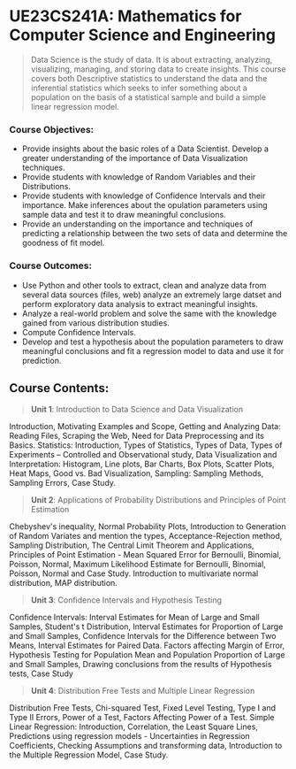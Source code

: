 # UE23CS241A: Mathematics for Computer Science and Engineering

> Data Science is the study of data. It is about extracting, analyzing, visualizing, managing, and storing data to create insights. This course covers both Descriptive statistics to understand the data and the inferential statistics which seeks to infer something about a population on the basis of a statistical sample and build a simple linear regression model.
### Course Objectives:
- Provide insights about the basic roles of a Data Scientist. Develop a greater understanding of the importance of Data Visualization techniques.
- Provide students with knowledge of Random Variables and their Distributions.
- Provide students with knowledge of Confidence Intervals and their importance. Make inferences about the opulation parameters using sample data and test it to draw meaningful conclusions.
- Provide an understanding on the importance and techniques of predicting a relationship between the two sets of data and determine the goodness of fit model.
### Course Outcomes:
-  Use Python and other tools to extract, clean and analyze data from several data sources (files, web) analyze an extremely large datset and perform exploratory data analysis to extract meaningful insights.
- Analyze a real-world problem and solve the same with the knowledge gained from various distribution studies.
- Compute Confidence Intervals.
- Develop and test a hypothesis about the population parameters to draw meaningful conclusions and fit a regression model to data and use it for prediction.
## Course Contents:

 >**Unit 1**: Introduction to Data Science and Data Visualization

Introduction, Motivating Examples and Scope, Getting and Analyzing Data: Reading Files, Scraping the Web, Need for Data Preprocessing and its Basics. Statistics: Introduction, Types of Statistics, Types of Data, Types of Experiments – Controlled and Observational study, Data Visualization and Interpretation: Histogram, Line plots, Bar Charts, Box Plots, Scatter Plots, Heat Maps, Good vs. Bad Visualization, Sampling: Sampling Methods, Sampling Errors, Case Study.

>**Unit 2**: Applications of Probability Distributions and Principles of Point Estimation

Chebyshev's inequality, Normal Probability Plots, Introduction to Generation of Random Variates and mention the types, Acceptance-Rejection method, Sampling Distribution, The Central Limit Theorem and Applications, Principles of Point Estimation - Mean Squared Error for Bernoulli, Binomial, Poisson, Normal, Maximum Likelihood Estimate for Bernoulli, Binomial, Poisson, Normal and Case Study.
Introduction to multivariate normal distribution, MAP distribution.

> **Unit 3**: Confidence Intervals and Hypothesis Testing

Confidence Intervals: Interval Estimates for Mean of Large and Small Samples, Student's t Distribution, Interval Estimates for Proportion of Large and Small Samples, Confidence Intervals for the Difference between Two Means, Interval Estimates for Paired Data. Factors affecting Margin of Error, Hypothesis Testing for Population Mean and Population Proportion of Large and Small Samples, Drawing conclusions from the results of Hypothesis tests, Case Study

>**Unit 4**: Distribution Free Tests and Multiple Linear Regression

Distribution Free Tests, Chi-squared Test, Fixed Level Testing, Type I and Type II Errors, Power of a Test, Factors Affecting Power of a Test. Simple Linear Regression: Introduction, Correlation, the Least Square Lines, Predictions using regression models - Uncertainties in Regression Coefficients, Checking Assumptions and transforming data, Introduction to the Multiple Regression Model, Case Study.
